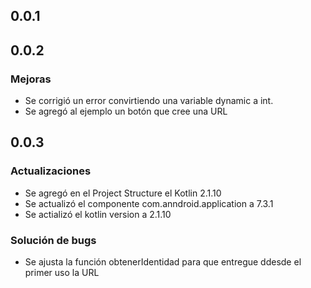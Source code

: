 ## 0.0.1


## 0.0.2
### Mejoras
- Se corrigió un error convirtiendo una variable dynamic a int.
- Se agregó al ejemplo un botón que cree una URL

## 0.0.3
### Actualizaciones
- Se agregó en el Project Structure el Kotlin 2.1.10 
- Se actualizó el componente com.anndroid.application a 7.3.1
- Se actializó el kotlin version a 2.1.10
### Solución de bugs
- Se ajusta la función obtenerIdentidad para que entregue ddesde el primer uso la URL